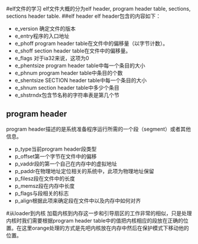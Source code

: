 #elf文件的学习
elf文件大概的分为elf header, program header table, sections, sections header table.
##elf header
elf header包含的内容如下：

*  e_version 确定文件的版本
*  e_entry程序的入口地址
*  e_phoff program header table在文件中的偏移量（以字节计数）。
*  e_shoff section header table在文件中的偏移量。
*  e_flags 对于ia32来说，这项为0
*  e_phentsize program header table中每一个条目的大小
*  e_phnum program header table中条目的个数
*  e_shentsize SECTION header table中每一个条目的大小
*  e_shnum section header table中多少个条目
*  e_shstrndx包含节名称的字符串表是第几个节

## program header
program header描述的是系统准备程序运行所需的一个段（segment）或者其他信息。

* p_type当前program header段类型
* p_offset第一个字节在文件中的偏移
* p_vaddr段的第一个自己在内存中的虚拟地址
* p_paddr在物理地址定位相关的系统中，此项为物理地址保留
* p_filesz段在文件中的长度
* p_memsz段在内存中长度
* p_flags与段相关的标志
* p_align根据此项来确定段在文件中以及内存中如何对齐

#从loader到内核
加载内核到内存这一步和引导扇区的工作非常的相似，只是处理内核时我们需要根据program header table中的值把内核相应的段放在正确的位置。在这里orange处理的方式是先吧内核放在内存中然后在保护模式下移动他的位置。
